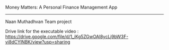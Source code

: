 Money Matters: A Personal Finance Management App

------------------------------------------------------------------------


Naan Muthadhvan Team project

Drive link for the executable video :  https://drive.google.com/file/d/1_iKg5ZGwOAl8ycLj9bW3F-vi8dCYlNBK/view?usp=sharing
